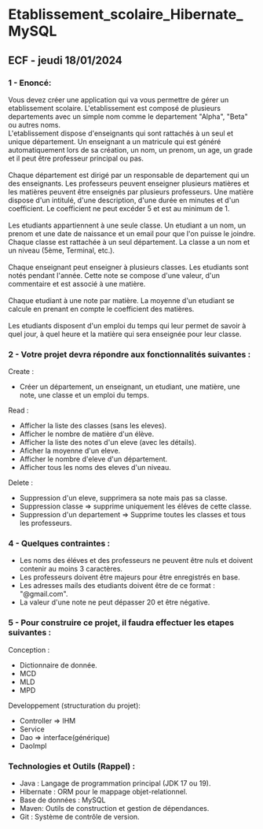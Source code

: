 # Etablissement_scolaire_Hibernate_MySQL

## ECF - jeudi 18/01/2024

### 1 - Enoncé:

Vous devez créer une application qui va vous permettre de gérer un etablissement scolaire.
L'etablissement est composé de plusieurs departements avec un simple nom comme le departement "Alpha", "Beta" ou autres noms.</br>
L'etablissement dispose d'enseignants qui sont rattachés à un seul et unique département. Un enseignant a un matricule qui est généré automatiquement lors de sa création, un nom, un prenom, un age, un grade et il peut être professeur principal ou pas. <br/> <br/>
Chaque département est dirigé par un responsable de departement qui un des enseignants. Les professeurs peuvent enseigner plusieurs matières et les matières peuvent être enseignés par plusieurs professeurs. 
Une matière dispose d'un intitulé, d'une description, d'une durée en minutes et d'un coefficient. Le coefficient ne peut excéder 5 et est au minimum de 1. <br/> <br/>
Les etudiants appartiennent à une seule classe. Un etudiant a un nom, un prenom et une date de naissance et un email pour que l'on puisse le joindre. Chaque classe est rattachée à un seul département. La classe a un nom et un niveau (5ème, Terminal, etc.).<br/> <br/>
Chaque enseignant peut enseigner à plusieurs classes. Les etudiants sont notés pendant l'année. Cette note se compose d'une valeur, d'un commentaire et est associé à une matière. <br/> <br/>
Chaque etudiant à une note par matière. La moyenne d'un etudiant se calcule en prenant en compte le coefficient des matières. <br/> <br/>
Les etudiants disposent d'un emploi du temps qui leur permet de savoir à quel jour, à quel heure et la matière qui sera enseignée pour leur classe.

### 2 - Votre projet devra répondre aux fonctionnalités suivantes : 


Create : 

 - Créer un département, un enseignant, un etudiant, une matière, une note, une classe et un emploi du temps.
  
Read : 

 - Afficher la liste des classes (sans les eleves). 
 - Afficher le nombre de matière d'un élève. 
 - Afficher la liste des notes d'un eleve (avec les détails).
 - Aficher la moyenne d'un eleve.
 - Afficher le nombre d'eleve d'un département.
 - Afficher tous les noms des eleves d'un niveau.

Delete : 

 - Suppression d'un eleve, supprimera sa note mais pas sa classe.
 - Suppression classe => supprime uniquement les éléves de cette classe.
 - Suppression d'un departement => Supprime toutes les classes et tous les professeurs.
  

### 4 - Quelques contraintes : 

 - Les noms des éléves et des professeurs ne peuvent être nuls et doivent contenir au moins 3 caractères.
 - Les professeurs doivent être majeurs pour être enregistrés en base.
 - Les adresses mails des etudiants doivent être de ce format : "@gmail.com".
 - La valeur d'une note ne peut dépasser 20 et être négative.


### 5 - Pour construire ce projet, il faudra effectuer les etapes suivantes : 

Conception : 

 - Dictionnaire de donnée.
 - MCD
 - MLD
 - MPD

Developpement (structuration du projet): 

 - Controller => IHM
 - Service
 - Dao => interface(générique)
 - DaoImpl

### Technologies et Outils (Rappel) : 

 - Java : Langage de programmation principal (JDK 17 ou 19).
 - Hibernate : ORM pour le mappage objet-relationnel.
 - Base de données : MySQL
 - Maven: Outils de construction et gestion de dépendances.
 - Git : Système de contrôle de version.


